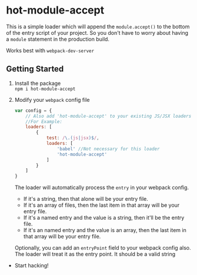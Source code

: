 # hot-module-accept

This is a simple loader which will append the `module.accept()` to the bottom of the entry script of your project. So you don't have to worry about having a `module` statement in the production build.  

Works best with `webpack-dev-server`

## Getting Started
1. Install the package  
   `npm i hot-module-accept`
2. Modify your `webpack` config file  
    ```javascript  
    var config = {  
        // Also add 'hot-module-accept' to your existing JS/JSX loaders. 
        //For Example:
        loaders: [
            {
                test: /\.(js|jsx)$/,  
                loaders: [  
                    'babel' //Not necessary for this loader
                    'hot-module-accept'
                ]  
            }
        ]
    }  
   ```  
   The loader will automatically process the `entry` in your webpack config.
    * If it's a string, then that alone will be your entry file.  
    * If it's an array of files, then the last item in that array will be your entry file.  
    * If it's a named entry and the value is a string, then it'll be the entry file.  
    * If it's an named entry and the value is an array, then the last item in that array will be your entry file.  
     
    Optionally, you can add an `entryPoint` field to your webpack config also. The loader will treat it as the entry point. It should be a valid string

* Start hacking!
